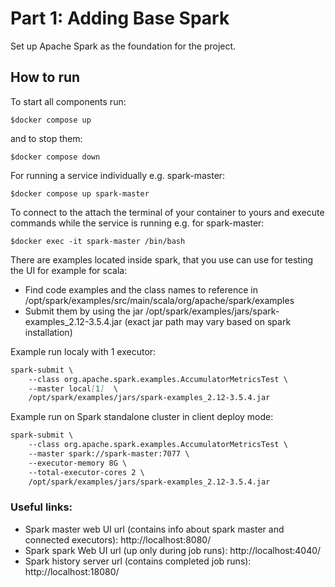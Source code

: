 # Part 1: Adding Base Spark

Set up Apache Spark as the foundation for the project.

## How to run
To start all components run: 

```$docker compose up```

and to stop them:

```$docker compose down```

For running a service individually e.g. spark-master:

```$docker compose up spark-master```

To connect to the attach the terminal of your container to yours and execute commands while the service is running e.g. for spark-master: 

```$docker exec -it spark-master /bin/bash```

There are examples located inside spark, that you use can use for testing the UI for example for scala:
- Find code examples and the class names to reference in /opt/spark/examples/src/main/scala/org/apache/spark/examples 
- Submit them by using the jar /opt/spark/examples/jars/spark-examples_2.12-3.5.4.jar (exact jar path may vary based on spark installation)

Example run localy with 1 executor:  
```markdown 
spark-submit \
    --class org.apache.spark.examples.AccumulatorMetricsTest \
    --master local[1]  \
    /opt/spark/examples/jars/spark-examples_2.12-3.5.4.jar
```

Example run on Spark standalone cluster in client deploy mode:
```markdown 
spark-submit \
    --class org.apache.spark.examples.AccumulatorMetricsTest \
    --master spark://spark-master:7077 \
    --executor-memory 8G \
    --total-executor-cores 2 \
    /opt/spark/examples/jars/spark-examples_2.12-3.5.4.jar
```


### Useful links: 

- Spark master web UI url (contains info about spark master and connected executors): http://localhost:8080/
- Spark spark Web UI url (up only during job runs): http://localhost:4040/
- Spark history server url (contains completed job runs): http://localhost:18080/
